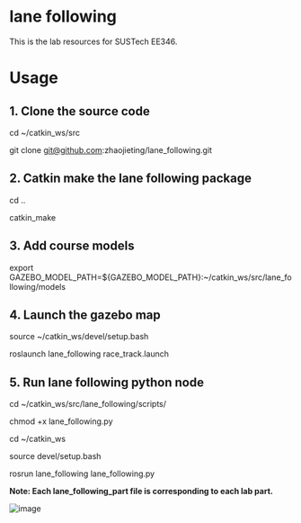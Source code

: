 # lane following
This is the lab resources for SUSTech EE346.

# Usage

## 1. Clone the source code
  cd ~/catkin_ws/src
  
  git clone git@github.com:zhaojieting/lane_following.git
  
## 2. Catkin make the lane following package
  cd ..
  
  catkin_make

## 3. Add course models
   export GAZEBO_MODEL_PATH=${GAZEBO_MODEL_PATH}:~/catkin_ws/src/lane_following/models
   
## 4. Launch the gazebo map
   source ~/catkin_ws/devel/setup.bash
   
   roslaunch lane_following race_track.launch 

## 5. Run lane following python node
   
   cd ~/catkin_ws/src/lane_following/scripts/
   
   chmod +x lane_following.py
   
   cd ~/catkin_ws
   
   source devel/setup.bash
   
   rosrun lane_following lane_following.py
   
   **Note: Each lane_following_part file is corresponding to each lab part.**

 ![image](https://github.com/zhaojieting/linefollowing/blob/main/data/demo.gif)
